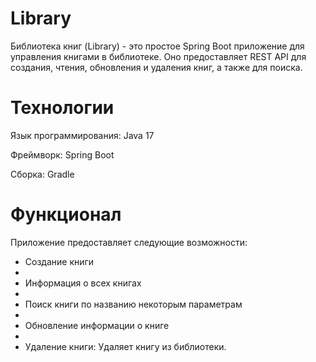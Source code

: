 # Library
Библиотека книг (Library) - это простое Spring Boot приложение для управления книгами в библиотеке. Оно предоставляет REST API для создания, чтения, обновления и удаления книг, а также для поиска.


# Технологии

Язык программирования: Java 17

Фреймворк: Spring Boot

Сборка: Gradle

# Функционал

Приложение предоставляет следующие возможности:

- Создание книги
- 
- Информация о всех книгах
- 
- Поиск книги по названию некоторым параметрам
- 
- Обновление информации о книге
- 
- Удаление книги: Удаляет книгу из библиотеки.
